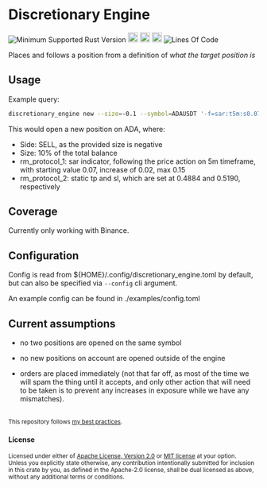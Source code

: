 # Discretionary Engine
![Minimum Supported Rust Version](https://img.shields.io/badge/nightly-1.82+-ab6000.svg)
[<img alt="crates.io" src="https://img.shields.io/crates/v/discretionary_engine.svg?color=fc8d62&logo=rust" height="20" style=flat-square>](https://crates.io/crates/discretionary_engine)
[<img alt="docs.rs" src="https://img.shields.io/badge/docs.rs-66c2a5?style=for-the-badge&labelColor=555555&logo=docs.rs&style=flat-square" height="20">](https://docs.rs/discretionary_engine)
[<img alt="build status" src="https://img.shields.io/github/actions/workflow/status/valeratrades/discretionary_engine/ci.yml?branch=master&style=for-the-badge&style=flat-square" height="20">](https://github.com/valeratrades/discretionary_engine/actions?query=branch%3Amaster)
![Lines Of Code](https://img.shields.io/badge/LoC-1992-lightblue)

Places and follows a position from a definition of _what the target position is_

## Usage
Example query:
```sh
discretionary_engine new --size=-0.1 --symbol=ADAUSDT '-f=sar:t5m:s0.07:i0.02:m0.15' '-f=tpsl:t0.4884:s0.5190'
```
This would open a new position on ADA, where:
- Side: SELL, as the provided size is negative
- Size: 10% of the total balance
- rm_protocol_1: sar indicator, following the price action on 5m timeframe, with starting value 0.07, increase of 0.02, max 0.15
- rm_protocol_2: static tp and sl, which are set at 0.4884 and 0.5190, respectively

## Coverage
Currently only working with Binance.

## Configuration
Config is read from ${HOME}/.config/discretionary_engine.toml by default, but can also be specified via `--config` cli argument.

An example config can be found in ./examples/config.toml

## Current assumptions
- no two positions are opened on the same symbol

- no new positions on account are opened outside of the engine

- orders are placed immediately (not that far off, as most of the time we will spam the thing until it accepts, and only other action that will need to be taken is to prevent any increases in exposure while we have any mismatches).

<br>

<sup>
This repository follows <a href="https://github.com/valeratrades/.github/tree/master/best_practices">my best practices</a>.
</sup>

#### License

<sup>
Licensed under either of <a href="LICENSE-APACHE">Apache License, Version
2.0</a> or <a href="LICENSE-MIT">MIT license</a> at your option.
</sup>

<br>

<sub>
Unless you explicitly state otherwise, any contribution intentionally submitted
for inclusion in this crate by you, as defined in the Apache-2.0 license, shall
be dual licensed as above, without any additional terms or conditions.
</sub>

